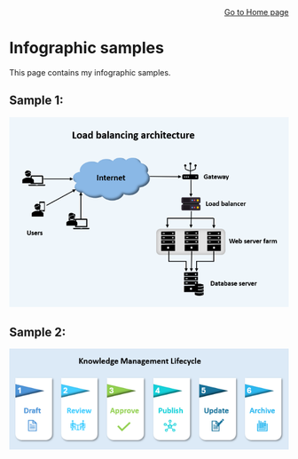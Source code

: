 <div style="text-align: right">
<a href="https://rkaruvath.github.io/WorkSamples/index.html">Go to Home page</a>
</div>

# Infographic samples
This page contains my infographic samples.

## Sample 1:
![Load Balancing Architecture](/Images/LoadBalancing_Architecture.png)

## Sample 2:
![Knowledge Management Lifecycle Sample 1](/Images/Knowledge_Management_Lifecycle_Sample2.png)